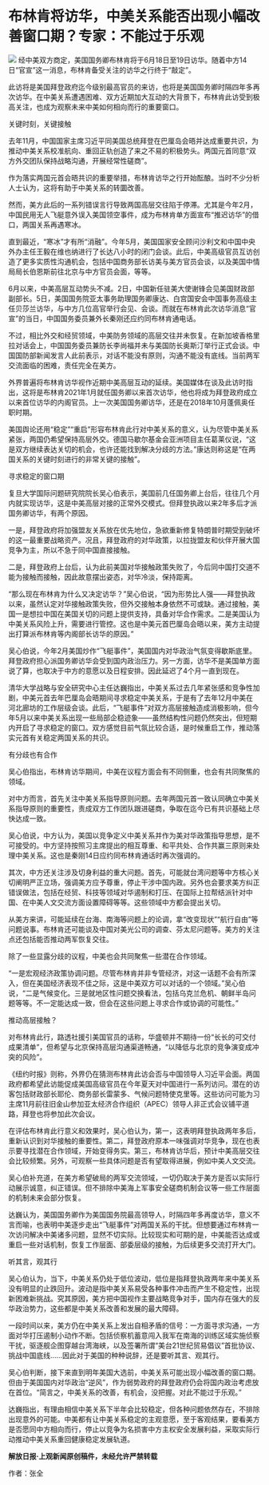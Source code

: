 

# 布林肯将访华，中美关系能否出现小幅改善窗口期？专家：不能过于乐观

![](https://inews.gtimg.com/om_bt/O3dDPdLP89cyrR1Kgot06WSlNCv_cp4XJEBqC35A33uxkAA/1000)
经中美双方商定，美国国务卿布林肯将于6月18日至19日访华。随着中方14日“官宣”这一消息，布林肯备受关注的访华之行终于“敲定”。

此访将是美国拜登政府迄今级别最高官员的来访，也将是美国国务卿时隔四年多再次访华。在中美关系遭遇困难、双方近期加大互动的大背景下，布林肯此访受到极高关注，也成为观察未来中美如何相向而行的重要窗口。

关键时刻，关键接触

去年11月，中国国家主席习近平同美国总统拜登在巴厘岛会晤并达成重要共识，为推动中美关系校准航向、重回正轨创造了来之不易的积极势头。两国元首同意“双方外交团队保持战略沟通，开展经常性磋商”。

作为落实两国元首会晤共识的重要举措，布林肯访华之行开始酝酿。当时不少分析人士认为，这将有助于中美关系的转圜改善。

然而，美方此后的一系列错误言行导致两国高层交往陷于停滞。尤其是今年2月，中国民用无人飞艇意外误入美国领空事件，成为布林肯单方面宣布“推迟访华”的借口，两国关系再遇寒冰。

直到最近，“寒冰”才有所“消融”。今年5月，美国国家安全顾问沙利文和中国中央外办主任王毅在维也纳进行了长达八小时的闭门会谈。此后，中美高级官员互访创造了更多实质性沟通机会，包括中国商务部长访美与美方官员会谈，以及美国中情局局长伯恩斯前往北京与中方官员会面，等等。

6月以来，中美高层互动势头不减。2日，中国新任驻美大使谢锋会见美国财政部副部长。5日，美国国务院亚太事务助理国务卿康达、白宫国安会中国事务高级主任贝莎兰访华，与中方几位高官举行会见、会谈。而就在布林肯此次访华消息“官宣”的当日，中国国务委员兼外长秦刚还应约同布林肯通电话。

不过，相比外交和经贸领域，中美防务领域的高层交往并未恢复。在新加坡香格里拉对话会上，中国国务委员兼防长李尚福并未与美国防长奥斯汀举行正式会谈。中国国防部新闻发言人此前表示，对话不能没有原则，沟通不能没有底线。当前两军交流面临的困难，责任完全在美方。

外界普遍将布林肯访华视作近期中美高层互动的延续。美国媒体在谈及此访时指出，这将是布林肯2021年1月就任国务卿以来首次访华，他也将成为拜登政府成立以来首位访华的内阁官员。上一次美国国务卿访华，还是在2018年10月蓬佩奥任职时期。

美国舆论还用“稳定”“重启”形容布林肯此行对中美关系的意义，认为尽管中美关系紧张，两国仍希望保持高层外交。德国马歇尔基金会亚洲项目主任葛莱仪说，“这是双方继续表达关切的机会，也许还能找到解决分歧的方法。”康达则称这是“在两国关系的关键时刻进行的非常关键的接触”。

寻求稳定的窗口期

复旦大学国际问题研究院院长吴心伯表示，美国前几任国务卿上台后，往往几个月内就实现访华，这是中美高层对接的正常外交模式。但拜登执政以来2年多后才派国务卿访华，有两个原因。

一是，拜登政府将加强盟友关系放在优先地位，急欲重新修复特朗普时期受到破坏的这一最重要战略资产。况且，拜登政府的对华政策，以拉拢盟友和伙伴开展大国竞争为主，所以不急于同中国直接接触。

二是，拜登政府上台后，认为此前美国对华接触政策失败了，今后同中国打交道不能为接触而接触，因此故意摆出姿态，对华冷淡，保持距离。

“那么现在布林肯为什么又决定访华？”吴心伯说，“因为形势比人强——拜登执政以来，虽然认定对华接触政策失败，但外交接触本身依然不可或缺。通过接触，美国一是想拉中国在美国关切的问题上提供支持，具备对华合作需求。二是美国认为中美关系风险上升，需要进行管控。这也是中美元首巴厘岛会晤以来，美方主动提出打算派布林肯等内阁部长访华的原因。”

吴心伯说，今年2月美国炒作“飞艇事件”，美国国内对华政治气氛变得歇斯底里。拜登政府担心派国务卿访华会受到国内政治压力。另一方面，访华不是美国单方面说了算，也取决于中方的意愿以及日程安排。因此延迟了4个月一直到现在。

清华大学战略与安全研究中心主任达巍指出，中美关系过去几年紧张感和竞争性加剧，中美元首去年巴厘岛会晤期间寻求稳定中美关系，于是有了去年12月中美在河北廊坊的工作层级会谈。此后，“飞艇事件”对双方高层接触造成消极影响，但今年5月以来中美关系出现一些局部企稳迹象——虽然结构性问题仍然突出，但短期内开启了寻求稳定的窗口。双方感觉目前气氛比较合适，是时候重启工作，推动落实元首有关稳定两国关系的共识。

有分歧也有合作

吴心伯指出，布林肯访华期间，中美在议程方面会有不同侧重，也会有共同聚焦的领域。

对中方而言，首先关注中美关系指导原则问题。去年两国元首一致认同确立中美关系指导原则的重要性，责成双方工作团队跟进磋商，争取在迄今已有共识基础上尽快达成一致。

吴心伯说，中方认为，美国以竞争定义中美关系并作为美对华政策指导思想，是不可接受的。中方坚持按照习主席提出的相互尊重、和平共处、合作共赢三原则来处理中美关系。这也是秦刚14日应约同布林肯通话时再次强调的。

其次，中方还关注涉及切身利益的重大问题。首先，可能就台湾问题等中方核心关切阐明严正立场，强调美方应予尊重，停止干涉中国内政。另外也会要求美方纠正错误做法，包括在经贸、科技等领域对华遏制和打压、在国际上拉帮结派针对中国、在中美人文交流方面设置障碍等等。这些领域中方都会提出关切。

从美方来讲，可能延续在台海、南海等问题上的论调，拿“改变现状”“航行自由”等问题说事。布林肯还可能谈及中国对美光公司的调查、芬太尼问题等。美方的关注点还包括能否推动两军恢复交往。

除了一些显露分歧的议程，中美也会共同聚焦一些潜在合作领域。

“一是宏观经济政策协调问题。尽管布林肯并非专管经济，对这一话题不会有所深入，但在美国经济表现不佳之际，这是中美双方可以对话的一个领域。”吴心伯说，“二是气候变化。三是就地区性问题交换看法，包括乌克兰危机、朝鲜半岛问题等等。不一定能达成一致，但会在这些问题上寻求合作或协调的可能性。”

推动高层接触？

对布林肯此行，路透社援引美国官员的话称，华盛顿并不期待一份“长长的可交付成果清单”，但希望与北京保持高层沟通渠道畅通，“以降低与北京的竞争演变成冲突的风险”。

《纽约时报》则称，外界仍在猜测布林肯此访会否与中国领导人习近平会面。两国政府都希望此访能促成美国高级官员在今年夏天对中国进行一系列访问。潜在的访客包括财政部长耶伦、商务部长雷蒙多、气候问题特使克里等。这些访问可能为习主席11月前往旧金山参加亚太经济合作组织（APEC）领导人非正式会议铺平道路，拜登也将参加此次会议。

在评估布林肯此行意义和效果时，吴心伯认为，第一，这表明拜登执政两年多后，重新认识到对华接触的重要性。第二，拜登政府原本一味强调对华竞争，现在也表示要寻找潜在合作领域，开始变得务实。第三，布林肯访华后，预计中美高层交往会比较频繁。另外，可观察一些具体问题是否有望取得进展，例如中美人文交流。

吴心伯补充道，在美方希望破局的两军交流领域，一切仍取决于美方是否以实际行动展示诚意，纠正错误。但不排除中美海上军事安全磋商机制会议等一些工作层面的机制未来会部分恢复。

达巍认为，美国国务卿作为美国国务院最高领导人，时隔四年多再度访华，意义不言而喻，也表明中美逐步走出“飞艇事件”对两国关系的干扰。但想要通过布林肯一次访问解决中美诸多问题，显然不切实际。比较现实和可期的是，中美能否达成或重启一些对话机制，恢复工作层面、部委层级的接触，为后续更多交流打开大门。

听其言，观其行

吴心伯认为，当下，中美关系仍处于低位波动，低位是指拜登执政两年来中美关系没有明显的止跌回升。波动是指中美关系易受各种事件冲击而产生不稳定性，出现新困难新挑战。究其原因，美方把中国视作主要战略竞争对手，国内存在强大的反华政治势力，这些都是中美关系改善和发展的最大障碍。

一段时间以来，美方仍在中美关系上发出自相矛盾的信号：一方面寻求沟通，一方面对华打压遏制小动作不断。包括侦察机蓄意闯入我军在南海的训练区域实施侦察干扰，驱逐舰企图穿越台湾海峡，以及签署所谓“美台21世纪贸易倡议”首批协议、挑战中国底线……因此对于美国的种种说辞，还是要听其言、观其行。

吴心伯判断，接下来直到明年美国大选前，中美关系可能出现小幅改善的窗口期。但由于美国国内对华政治“逆风”，作为弱势政府的拜登政府仍会将国内政治考虑放在首位。“简言之，中美关系的改善，有机会，没把握。对此不能过于乐观。”

达巍指出，有理由相信中美关系下半年会比较稳定，但各种问题依然存在，不排除出现意外的可能。中美都有让中美关系稳定的主观意愿，至于客观结果，要看美方是否愿同中方相向而行，停止以竞争为名损害中方主权安全发展利益，采取实际行动推动中美关系重回健康稳定发展轨道。

**解放日报·上观新闻原创稿件，未经允许严禁转载**

作者：张全

